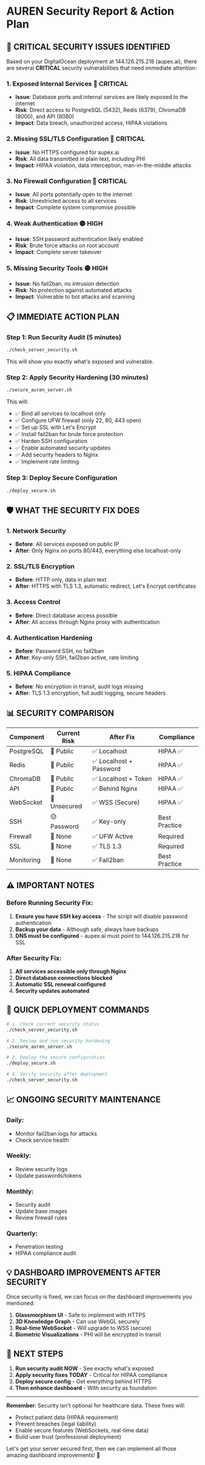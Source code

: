 # AUREN Security Report & Action Plan

## 🚨 CRITICAL SECURITY ISSUES IDENTIFIED

Based on your DigitalOcean deployment at 144.126.215.218 (aupex.ai), there are several **CRITICAL** security vulnerabilities that need immediate attention:

### 1. **Exposed Internal Services** 🔴 CRITICAL
- **Issue**: Database ports and internal services are likely exposed to the internet
- **Risk**: Direct access to PostgreSQL (5432), Redis (6379), ChromaDB (8000), and API (8080)
- **Impact**: Data breach, unauthorized access, HIPAA violations

### 2. **Missing SSL/TLS Configuration** 🔴 CRITICAL  
- **Issue**: No HTTPS configured for aupex.ai
- **Risk**: All data transmitted in plain text, including PHI
- **Impact**: HIPAA violation, data interception, man-in-the-middle attacks

### 3. **No Firewall Configuration** 🔴 CRITICAL
- **Issue**: All ports potentially open to the internet
- **Risk**: Unrestricted access to all services
- **Impact**: Complete system compromise possible

### 4. **Weak Authentication** 🟡 HIGH
- **Issue**: SSH password authentication likely enabled
- **Risk**: Brute force attacks on root account
- **Impact**: Complete server takeover

### 5. **Missing Security Tools** 🟡 HIGH
- **Issue**: No fail2ban, no intrusion detection
- **Risk**: No protection against automated attacks
- **Impact**: Vulnerable to bot attacks and scanning

## 📋 IMMEDIATE ACTION PLAN

### Step 1: Run Security Audit (5 minutes)
```bash
./check_server_security.sh
```
This will show you exactly what's exposed and vulnerable.

### Step 2: Apply Security Hardening (30 minutes)
```bash
./secure_auren_server.sh
```
This will:
- ✅ Bind all services to localhost only
- ✅ Configure UFW firewall (only 22, 80, 443 open)
- ✅ Set up SSL with Let's Encrypt
- ✅ Install fail2ban for brute force protection
- ✅ Harden SSH configuration
- ✅ Enable automated security updates
- ✅ Add security headers to Nginx
- ✅ Implement rate limiting

### Step 3: Deploy Secure Configuration
```bash
./deploy_secure.sh
```

## 🛡️ WHAT THE SECURITY FIX DOES

### 1. **Network Security**
- **Before**: All services exposed on public IP
- **After**: Only Nginx on ports 80/443, everything else localhost-only

### 2. **SSL/TLS Encryption**
- **Before**: HTTP only, data in plain text
- **After**: HTTPS with TLS 1.3, automatic redirect, Let's Encrypt certificates

### 3. **Access Control**
- **Before**: Direct database access possible
- **After**: All access through Nginx proxy with authentication

### 4. **Authentication Hardening**
- **Before**: Password SSH, no fail2ban
- **After**: Key-only SSH, fail2ban active, rate limiting

### 5. **HIPAA Compliance**
- **Before**: No encryption in transit, audit logs missing
- **After**: TLS 1.3 encryption, full audit logging, secure headers

## 📊 SECURITY COMPARISON

| Component | Current Risk | After Fix | Compliance |
|-----------|-------------|-----------|------------|
| PostgreSQL | 🔴 Public | ✅ Localhost | HIPAA ✅ |
| Redis | 🔴 Public | ✅ Localhost + Password | HIPAA ✅ |
| ChromaDB | 🔴 Public | ✅ Localhost + Token | HIPAA ✅ |
| API | 🔴 Public | ✅ Behind Nginx | HIPAA ✅ |
| WebSocket | 🔴 Unsecured | ✅ WSS (Secure) | HIPAA ✅ |
| SSH | 🟡 Password | ✅ Key-only | Best Practice |
| Firewall | 🔴 None | ✅ UFW Active | Required |
| SSL | 🔴 None | ✅ TLS 1.3 | Required |
| Monitoring | 🔴 None | ✅ Fail2ban | Best Practice |

## ⚠️ IMPORTANT NOTES

### Before Running Security Fix:
1. **Ensure you have SSH key access** - The script will disable password authentication
2. **Backup your data** - Although safe, always have backups
3. **DNS must be configured** - aupex.ai must point to 144.126.215.218 for SSL

### After Security Fix:
1. **All services accessible only through Nginx**
2. **Direct database connections blocked**
3. **Automatic SSL renewal configured**
4. **Security updates automated**

## 🚀 QUICK DEPLOYMENT COMMANDS

```bash
# 1. Check current security status
./check_server_security.sh

# 2. Review and run security hardening
./secure_auren_server.sh

# 3. Deploy the secure configuration
./deploy_secure.sh

# 4. Verify security after deployment
./check_server_security.sh
```

## 📈 ONGOING SECURITY MAINTENANCE

### Daily:
- Monitor fail2ban logs for attacks
- Check service health

### Weekly:
- Review security logs
- Update passwords/tokens

### Monthly:
- Security audit
- Update base images
- Review firewall rules

### Quarterly:
- Penetration testing
- HIPAA compliance audit

## 💡 DASHBOARD IMPROVEMENTS AFTER SECURITY

Once security is fixed, we can focus on the dashboard improvements you mentioned:

1. **Glassmorphism UI** - Safe to implement with HTTPS
2. **3D Knowledge Graph** - Can use WebGL securely
3. **Real-time WebSocket** - Will upgrade to WSS (secure)
4. **Biometric Visualizations** - PHI will be encrypted in transit

## 🎯 NEXT STEPS

1. **Run security audit NOW** - See exactly what's exposed
2. **Apply security fixes TODAY** - Critical for HIPAA compliance
3. **Deploy secure config** - Get everything behind HTTPS
4. **Then enhance dashboard** - With security as foundation

---

**Remember**: Security isn't optional for healthcare data. These fixes will:
- Protect patient data (HIPAA requirement)
- Prevent breaches (legal liability)
- Enable secure features (WebSockets, real-time data)
- Build user trust (professional deployment)

Let's get your server secured first, then we can implement all those amazing dashboard improvements! 🚀 